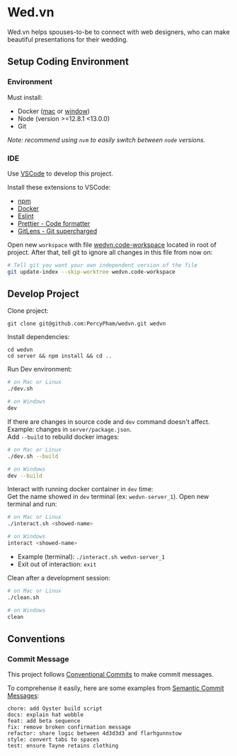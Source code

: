 # Wed.vn

Wed.vn helps spouses-to-be to connect with web designers, who can make beautiful presentations for their wedding.

## Setup Coding Environment

### Environment

Must install:

- Docker ([mac](https://docs.docker.com/docker-for-mac/install/) or [window](https://docs.docker.com/docker-for-windows/install/))
- Node (version >=12.8.1 <13.0.0)
- Git

_Note: recommend using `nvm` to easily switch between `node` versions._

### IDE

Use [VSCode](https://code.visualstudio.com/) to develop this project.

Install these extensions to VSCode:

- [npm](https://marketplace.visualstudio.com/items?itemName=eg2.vscode-npm-script)
- [Docker](https://marketplace.visualstudio.com/items?itemName=ms-azuretools.vscode-docker)
- [Eslint](https://marketplace.visualstudio.com/items?itemName=dbaeumer.vscode-eslint)
- [Prettier - Code formatter](https://marketplace.visualstudio.com/items?itemName=esbenp.prettier-vscode)
- [GitLens - Git supercharged](https://marketplace.visualstudio.com/items?itemName=eamodio.gitlens)

Open new `workspace` with file [wedvn.code-workspace](./wedvn.code-workspace) located in root of project. After that, tell git to ignore all changes in this file from now on:

```bash
# Tell git you want your own independent version of the file
git update-index --skip-worktree wedvn.code-workspace
```

## Develop Project

Clone project:

```
git clone git@github.com:PercyPham/wedvn.git wedvn
```

Install dependencies:

```
cd wedvn
cd server && npm install && cd ..
```

Run Dev environment:

```bash
# on Mac or Linux
./dev.sh

# on Windows
dev
```

If there are changes in source code and `dev` command doesn't affect. Example: changes in `server/package.json`.<br>
Add `--build` to rebuild docker images:

```bash
# on Mac or Linux
./dev.sh --build

# on Windows
dev --build
```

Interact with running docker container in `dev` time:<br>
Get the name showed in `dev` terminal (ex: `wedvn-server_1`). Open new terminal and run:

```bash
# on Mac or Linux
./interact.sh <showed-name>

# on Windows
interact <showed-name>
```

- Example (terminal): `./interact.sh wedvn-server_1`
- Exit out of interaction: `exit`

Clean after a development session:

```bash
# on Mac or Linux
./clean.sh

# on Windows
clean
```

## Conventions

### Commit Message

This project follows [Conventional Commits](https://www.conventionalcommits.org/en/v1.0.0-beta.2/) to make commit messages.

To comprehense it easily, here are some examples from [Semantic Commit Messages](https://seesparkbox.com/foundry/semantic_commit_messages):

```
chore: add Oyster build script
docs: explain hat wobble
feat: add beta sequence
fix: remove broken confirmation message
refactor: share logic between 4d3d3d3 and flarhgunnstow
style: convert tabs to spaces
test: ensure Tayne retains clothing
```
